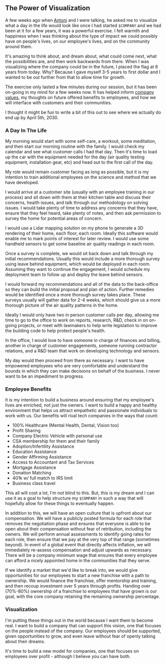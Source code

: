## The Power of Visualization

A few weeks ago when [Antoni](https://twitter.com/antoniscloud) and I were talking, he asked me to visualize what a day in the life would look like once I had started `$COMPANY` and we had been at it for a few years, it was a powerful exercise. I felt warmth and happiness when I was thinking about the type of impact we could possibly have on people's lives, on our employee's lives, and on the community around them. 

It's amazing to think about, and dream about, what could come next, what the possibilities are, and then work backwards from there. When I was visualizing where the company could be in the future, I placed the flag at 8 years from today. Why? Because I gave myself 3-5 years to first dollar and I wanted to be out further from that to allow time for growth.

The exercise only lasted a few minutes during our session, but it has been on-going in my mind for a few weeks now. It has helped inform [company values](https://github.com/wesdottoday/iaq-consultancy/blob/main/values.md), my thoughts on future offered benefits to employees, and how we will interface with customers and their communities.

I thought it might be fun to write a bit of this out to see where we actually do end up by April 5th, 2030. 

### A Day In The Life

My morning would start with some self-care, a workout, some meditation, and then start our morning routine with the family. I would check my calendar and see what customer calls I had that day. Then it's time to load up the car with the equipment needed for the day (air quality testing equipment, installation gear, etc) and head out to the first call of the day.

My role would remain customer facing as long as possible, but it is my intention to train additional employees on the science and method that we have developed. 

I would arrive at a customer site (usually with an employee training in our process) and sit down with them at their kitchen table and discuss their concerns, health issues, and talk through our methodology on solving issues. I would take plenty of time to address any concerns that they have, ensure that they feel heard, take plenty of notes, and then ask permission to survey the home for potential areas of concern.

I would use a Lidar mapping solution on my phone to generate a 3D rendering of their home, each floor, each room. Ideally this software would enable me to mark points of interest for later review. I would use some handheld sensors to get some baseline air quality readings in each room. 

Once a survey is complete, we would sit back down and talk through my initial recommendations. Usually this would include a more thorough survey using leave behind equipment, which would be deployed in each room. Assuming they want to continue the engagement, I would schedule my deployment team to follow up and deploy the leave behind sensors.

I would forward my recommendations and all of the data to the back-office so they can build the initial proposal and plan of action. Further remedies would be identified once a more thorough survey takes place. These surveys usually will gather data for 2-4 weeks, which should give us a more thorough picture of the air quality patterns in the home. 

Ideally I would only have two in person customer calls per day, allowing me time to go to the office to work on reports, research, R&D, check in on on-going projects, or meet with lawmakers to help write legislation to improve the building code to help protect people's health. 

In the office, I would love to have someone in charge of finances and billing, another in charge of customer engagements, someone running contractor relations, and a R&D team that work on developing technology and sensors. 

My day would then proceed from there as necessary. I want to have empowered employees who are very comfortable and understand the bounds in which they can make decisions on behalf of the business. I never want to be an impediment to progress.

### Employee Benefits

It is my intention to build a business around ensuring that my employee's lives are enriched, not just the owners. I want to build a happy and healthy environment that helps us attract empathetic and passionate individuals to work with us. Our benefits will rival tech companies in the ways that count: 

- 100% Healthcare (Mental Health, Dental, Vision too)
- Profit Sharing
- Company Electric Vehicle with personal use
- CSA membership for them and their family
- Adoption/Infertility Assistance
- Education Assistance
- Gender Affirming Assistance
- Access to Accountant and Tax Services
- Mortgage Assistance
- Donation Matching
- 401k w/ full match to IRS limit
- Business class travel

This all will cost a lot, I'm not blind to this. But, this is my dream and I can use it as a goal to help structure my `$COMPANY` in such a way that will hopefully allow for these things to eventually happen. 

In addition to this, we will have an open culture that is upfront about our compensation. We will have a publicly posted formula for each role that removes the negotiation phase and ensures that everyone is able to be open about their compensation without fear of retribution, including the owners. We will perform annual assessments to identify going rates for each role, then ensure that we pay at the very top of that range (sometimes beyond). In event of a global event that directly affects inflation, we will immediately re-assess compensation and adjust upwards as necessary. There will be a company minimum wage that ensures that every employee can afford a nicely appointed home in the communities that they serve.

If we identify a market that we'd like to break into, we would give opportunities for our employees to start a new franchise with a path to ownership. We would finance the franchise, offer mentorship and training, and then recoup investment over 5 years through profits. Handing over (70%-80%) ownership of a franchise to employees that have grown is our goal, with the core company retaining the remaining ownership percentage.

### Visualization

I'm putting these things out in the world because I want them to become real. I want to build a company that can support this vision, one that focuses on the people instead of the company. Our employees should be supported, given opportunities to grow, and even leave without fear of openly talking about their dreams. 

It's time to build a new model for companies, one that focuses on employees over profit - although I believe you can have both.

